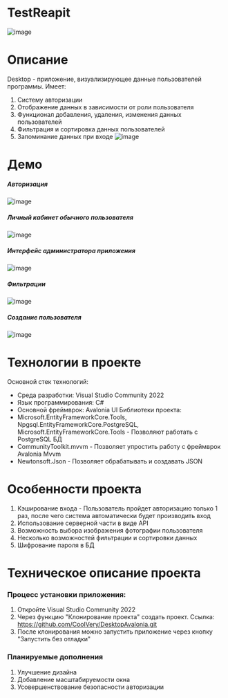 # TestReapit
![image](https://github.com/user-attachments/assets/5dd47f95-32a0-47cf-a601-90c763ceafee)
# Описание
Desktop - приложение, визуализирующее данные пользователей программы. Имеет:
1. Систему авторизации
2. Отображение данных в зависимости от роли пользователя
3. Функционал добавления, удаления, изменения данных пользователей
4. Фильтрация и сортировка данных пользователей
5. Запоминание данных при входе
![image](https://github.com/user-attachments/assets/3673fe08-0594-4016-8091-a82556ea020f)
# Демо
##### Авторизация
![image](https://github.com/user-attachments/assets/12e68744-afb1-474f-8264-1412bdd374aa)
##### Личный кабинет обычного пользователя
![image](https://github.com/user-attachments/assets/78aa3f73-bfd6-49a6-b093-fa768cbf352a)
##### Интерфейс администратора приложения
![image](https://github.com/user-attachments/assets/cfcc51fd-e386-4ba7-80b3-3b5943a6b016)
##### Фильтрации
![image](https://github.com/user-attachments/assets/33ed1eeb-1f4e-45d9-97ba-321a1f7c3cf8)
##### Создание пользователя 
![image](https://github.com/user-attachments/assets/0f72bcb9-c5b7-43a0-b8ed-630d9b13a564)
# Технологии в проекте
Основной стек технологий:
- Среда разработки: Visual Studio Community 2022
- Язык программирования: C#
- Основной фреймврок: Avalonia UI
Библиотеки проекта:
- Microsoft.EntityFrameworkCore.Tools, Npgsql.EntityFrameworkCore.PostgreSQL, Microsoft.EntityFrameworkCore.Tools - Позволяют работать с PostgreSQL БД
- CommunityToolkit.mvvm - Позволяет упростить работу с фреймврок Avalonia Mvvm
- Newtonsoft.Json - Позволяет обрабатывать и создавать JSON
# Особенности проекта
1. Кэширование входа - Пользователь пройдет авторизацию только 1 раз, после чего система автоматически будет производить вход
2. Использование серверной части в виде API
3. Возможность выбора изображения фотографии пользователя
4. Несколько возможностей фильтрации и сортировки данных
5. Шифрование пароля в БД
# Техническое описание проекта
### Процесс установки приложения:
1. Откройте Visual Studio Community 2022
2. Через функцию "Клонирование проекта" создать проект. Ссылка: https://github.com/CoolVery/DesktopAvalonia.git
3. После клонирования можно запустить приложение через кнопку "Запустить без отладки"
### Планируемые дополнения
1. Улучшение дизайна
2. Добавление масштабируемости окна
3. Усовершенствование безопасности авторизации
